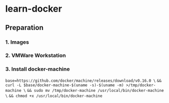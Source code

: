 # learn-docker

## Preparation
### 1. Images

### 2. VMWare Workstation

### 3. Install docker-machine
  `base=https://github.com/docker/machine/releases/download/v0.16.0 \`
  `&& curl -L $base/docker-machine-$(uname -s)-$(uname -m) >/tmp/docker-machine \`
  `&& sudo mv /tmp/docker-machine /usr/local/bin/docker-machine \`
  `&& chmod +x /usr/local/bin/docker-machine`
